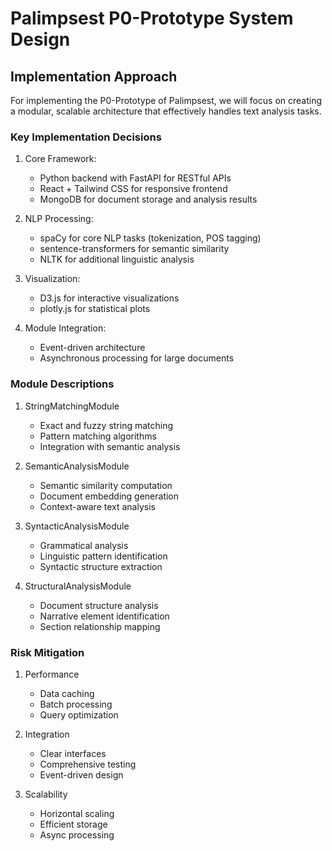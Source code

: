 # Palimpsest P0-Prototype System Design

## Implementation Approach

For implementing the P0-Prototype of Palimpsest, we will focus on creating a modular, scalable architecture that effectively handles text analysis tasks.

### Key Implementation Decisions

1. Core Framework:
   - Python backend with FastAPI for RESTful APIs
   - React + Tailwind CSS for responsive frontend
   - MongoDB for document storage and analysis results

2. NLP Processing:
   - spaCy for core NLP tasks (tokenization, POS tagging)
   - sentence-transformers for semantic similarity
   - NLTK for additional linguistic analysis

3. Visualization:
   - D3.js for interactive visualizations
   - plotly.js for statistical plots

4. Module Integration:
   - Event-driven architecture
   - Asynchronous processing for large documents

### Module Descriptions

1. StringMatchingModule
   - Exact and fuzzy string matching
   - Pattern matching algorithms
   - Integration with semantic analysis

2. SemanticAnalysisModule
   - Semantic similarity computation
   - Document embedding generation
   - Context-aware text analysis

3. SyntacticAnalysisModule
   - Grammatical analysis
   - Linguistic pattern identification
   - Syntactic structure extraction

4. StructuralAnalysisModule
   - Document structure analysis
   - Narrative element identification
   - Section relationship mapping

### Risk Mitigation

1. Performance
   - Data caching
   - Batch processing
   - Query optimization

2. Integration
   - Clear interfaces
   - Comprehensive testing
   - Event-driven design

3. Scalability
   - Horizontal scaling
   - Efficient storage
   - Async processing